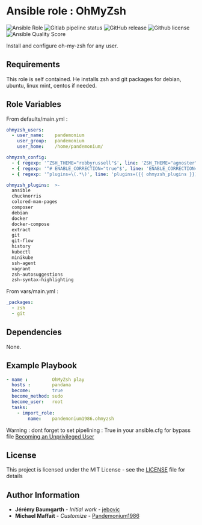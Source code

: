 # Ansible role : OhMyZsh

![Ansible Role](https://img.shields.io/ansible/role/35393?logo=ansible)
![Gitlab pipeline status](https://img.shields.io/gitlab/pipeline/Pandemonium1986/ansible-role-ohmyzsh?logo=gitlab)
![GitHub release](https://img.shields.io/github/release/Pandemonium1986/ansible-role-ohmyzsh.svg?logo=github)
![Github license](https://img.shields.io/github/license/Pandemonium1986/ansible-role-ohmyzsh.svg?logo=github)
![Ansible Quality Score](https://img.shields.io/ansible/quality/35393?logo=ansible)

Install and configure oh-my-zsh for any user.

## Requirements

This role is self contained. He installs zsh and git packages for debian, ubuntu, linux mint, centos if needed.

## Role Variables

From defaults/main.yml :

```yaml
ohmyzsh_users:
  - user_name:    pandemonium
    user_group:   pandemonium
    user_home:    /home/pandemonium/

ohmyzsh_config:
  - { regexp: '^ZSH_THEME="robbyrussell"$', line: 'ZSH_THEME="agnoster"'}
  - { regexp: '^# ENABLE_CORRECTION="true"$', line: 'ENABLE_CORRECTION="true"'}
  - { regexp: '^plugins=\(.*\)', line: 'plugins=({{ ohmyzsh_plugins }})'}

ohmyzsh_plugins:  >-
  ansible
  chucknorris
  colored-man-pages
  composer
  debian
  docker
  docker-compose
  extract
  git
  git-flow
  history
  kubectl
  minikube
  ssh-agent
  vagrant
  zsh-autosuggestions
  zsh-syntax-highlighting
```

From vars/main.yml :

```yaml
_packages:
  - zsh
  - git
```

## Dependencies

None.

## Example Playbook

```yaml
- name :         OhMyZsh play
  hosts :        pandama
  become:        true
  become_method: sudo
  become_user:   root
  tasks:
    - import_role:
        name:    pandemonium1986.ohmyzsh
```

Warning : dont forget to set pipelining : True in your ansible.cfg for bypass file [Becoming an Unprivileged User](https://docs.ansible.com/ansible/latest/user_guide/become.html)

## License

This project is licensed under the MIT License - see the [LICENSE](./LICENSE) file for details

## Author Information

-   **Jérémy Baumgarth** - _Initial work_ - [jebovic](https://github.com/jebovic)
-   **Michael Maffait** - _Customize_ - [Pandemonium1986](https://github.com/Pandemonium1986)
